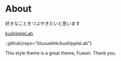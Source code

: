 # About
好きなことをつぶやきたいと思います

[kushippleLab](https://github.com/bluuuekhk/kushippleLab).

::github{repo="bluuuekhk/kushippleLab"}

This style theme is a great theme, Fuwari. Thank you.

